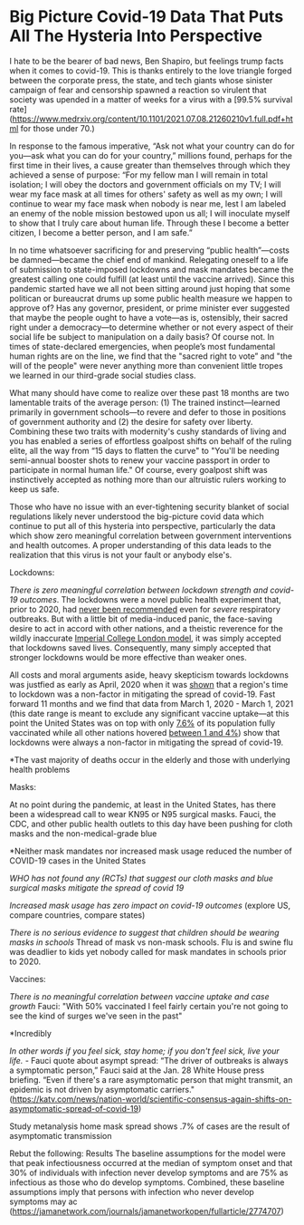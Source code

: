 # Big Picture Covid-19 Data That Puts All The Hysteria Into Perspective

  I hate to be the bearer of bad news, Ben Shapiro, but feelings trump facts when it comes to covid-19. This is thanks entirely to the love triangle forged between the corporate press, the state, and tech giants whose sinister campaign of fear and censorship spawned a reaction so virulent that society was upended in a matter of weeks for a virus with a [99.5% survival rate](https://www.medrxiv.org/content/10.1101/2021.07.08.21260210v1.full.pdf+html for those under 70.)

In response to the famous imperative, “Ask not what your country can do for you&mdash;ask what you can do for your country,” millions found, perhaps for the first time in their lives, a cause greater than themselves through which they achieved a sense of purpose: “For my fellow man I will remain in total isolation; I will obey the doctors and government officials on my TV; I will wear my face mask at all times for others' safety as well as my own; I will continue to wear my face mask when nobody is near me, lest I am labeled an enemy of the noble mission bestowed upon us all; I will inoculate myself to show that I truly care about human life. Through these I become a better citizen, I become a better person, and I am safe.”

In no time whatsoever sacrificing for and preserving “public health”&mdash;costs be damned&mdash;became the chief end of mankind. Relegating oneself to a life of submission to state-imposed lockdowns and mask mandates became the greatest calling one could fulfill (at least until the vaccine arrived). Since this pandemic started have we all not been sitting around just hoping that some politican or bureaucrat drums up some public health measure we happen to approve of? Has any governor, president, or prime minister ever suggested that maybe the people ought to have a vote&mdash;as is, ostensibly, their sacred right under a democracy&mdash;to determine whether or not every aspect of their social life be subject to manipulation on a daily basis? Of course not. In times of state-declared emergencies, when people’s most fundamental human rights are on the line, we find that the "sacred right to vote” and "the will of the people" were never anything more than convenient little tropes we learned in our third-grade social studies class.  

What many should have come to realize over these past 18 months are two lamentable traits of the average person: (1) The trained instinct&mdash;learned primarily in government schools&mdash;to revere and defer to those in positions of government authority and (2) the desire for safety over liberty. Combining these two traits with modernity's cushy standards of living and you has enabled a series of effortless goalpost shifts on behalf of the ruling elite, all the way from “15 days to flatten the curve" to "You'll be needing semi-annual booster shots to renew your vaccine passport in order to participate in normal human life." Of course, every goalpost shift was instinctively accepted as nothing more than our altruistic rulers working to keep us safe.

Those who have no issue with an ever-tightening security blanket of social regulations likely never understood the big-picture covid data which continue to put all of this hysteria into perspective, particularly the data which show zero meaningful correlation between government interventions and health outcomes. A proper understanding of this data leads to the realization that this virus is not your fault or anybody else's.


Lockdowns:

*There is zero meaningful correlation between lockdown strength and covid-19 outcomes*. The lockdowns were a novel public health experiment that, prior to 2020, had [never been recommended](https://www.hartgroup.org/covid-19-evidence/) even for *severe* respiratory outbreaks. But with a little bit of media-induced panic, the face-saving desire to act in accord with other nations, and a theistic reverence for the wildly inaccurate [Imperial College London model](https://www.imperial.ac.uk/news/196234/covid-19-imperial-researchers-model-likely-impact/), it was simply accepted that lockdowns saved lives. Consequently, many simply accepted that stronger lockdowns would be more effective than weaker ones. 

All costs and moral arguments aside, heavy skepticism towards lockdowns was justfied as early as April, 2020 when it was [shown](https://www.aier.org/article/did-the-lockdown-save-lives/) that a region's time to lockdown was a non-factor in mitigating the spread of covid-19. Fast forward 11 months and we find that data from March 1, 2020 - March 1, 2021 (this date range is meant to exclude any significant vaccine uptake&mdash;at this point the United States was on top with only [7.6%](https://ourworldindata.org/covid-vaccinations) of its population fully vaccinated while all other nations hovered [between 1 and 4%](https://ourworldindata.org/covid-vaccinations)) show that lockdowns were always a non-factor in mitigating the spread of covid-19. 




*The vast majority of deaths occur in the elderly and those with underlying health problems

Masks:

At no point during the pandemic, at least in the United States, has there been a widespread call to wear KN95 or N95 surgical masks. Fauci, the CDC, and other public health outlets to this day have been pushing for cloth masks and the non-medical-grade blue 

*Neither mask mandates nor increased mask usage reduced the number of COVID-19 cases in the United States



*WHO has not found any (RCTs) that suggest our cloth masks and blue surgical masks mitigate the spread of covid 19*

*Increased mask usage has zero impact on covid-19 outcomes* (explore US, compare countries, compare states)

*There is no serious evidence to suggest that children should be wearing masks in schools* Thread of mask vs non-mask schools. Flu is and swine flu was deadlier to kids yet nobody called for mask mandates in schools prior to 2020. 

Vaccines: 

*There is no meaningful correlation between vaccine uptake and case growth* Fauci: "With 50% vaccinated I feel fairly certain you're not going to see the kind of surges we've seen in the past"

*Incredibly

*In other words if you feel sick, stay home; if you don't feel sick, live your life.* - Fauci quote about asympt spread: “The driver of outbreaks is always a symptomatic person,” Fauci said at the Jan. 28 White House press briefing. “Even if there's a rare asymptomatic person that might transmit, an epidemic is not driven by asymptomatic carriers." (https://katv.com/news/nation-world/scientific-consensus-again-shifts-on-asymptomatic-spread-of-covid-19)

Study metanalysis home mask spread shows .7% of cases are the result of asymptomatic transmission

Rebut the following: Results  The baseline assumptions for the model were that peak infectiousness occurred at the median of symptom onset and that 30% of individuals with infection never develop symptoms and are 75% as infectious as those who do develop symptoms. Combined, these baseline assumptions imply that persons with infection who never develop symptoms may ac (https://jamanetwork.com/journals/jamanetworkopen/fullarticle/2774707)
